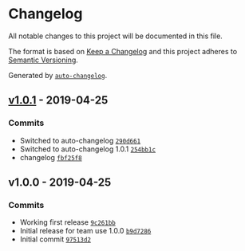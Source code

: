# Changelog

All notable changes to this project will be documented in this file.

The format is based on [Keep a Changelog](http://keepachangelog.com/en/1.0.0/)
and this project adheres to [Semantic Versioning](http://semver.org/spec/v2.0.0.html).

Generated by [`auto-changelog`](https://github.com/CookPete/auto-changelog).

## [v1.0.1](https://github.com/martinholden-skillsoft/node-percipio-jsonata-excerciser/compare/v1.0.0...v1.0.1) - 2019-04-25

### Commits

- Switched to auto-changelog [`290d661`](https://github.com/martinholden-skillsoft/node-percipio-jsonata-excerciser/commit/290d66145f6a4353cd96c13a71c9afbd020f1c81)
- Switched to auto-changelog 1.0.1 [`254bb1c`](https://github.com/martinholden-skillsoft/node-percipio-jsonata-excerciser/commit/254bb1c7fb1e7f6bee98764ce001c7084bef1826)
- changelog [`fbf25f8`](https://github.com/martinholden-skillsoft/node-percipio-jsonata-excerciser/commit/fbf25f8dcde438611bb9c50bbb5af078258f150b)

## v1.0.0 - 2019-04-25

### Commits

- Working first release [`9c261bb`](https://github.com/martinholden-skillsoft/node-percipio-jsonata-excerciser/commit/9c261bbd016457d6944f2a6fae4a97d0c7a22a94)
- Initial release for team use 1.0.0 [`b9d7286`](https://github.com/martinholden-skillsoft/node-percipio-jsonata-excerciser/commit/b9d7286072cecf5e17eb0e0bc90307c94bdc4b17)
- Initial commit [`97513d2`](https://github.com/martinholden-skillsoft/node-percipio-jsonata-excerciser/commit/97513d244b1f0737b89d0f8fa8cacb0aa36b465d)
